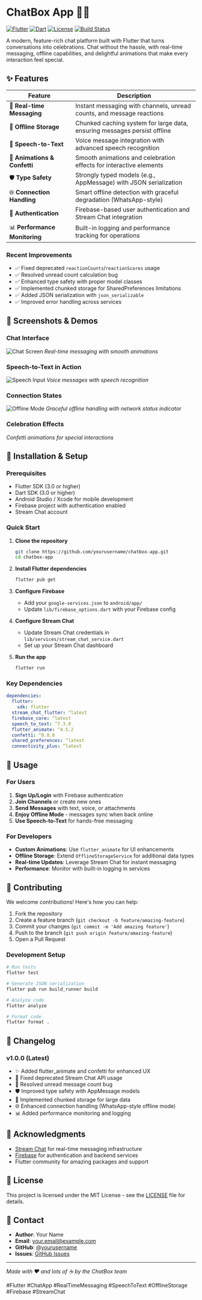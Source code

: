 # ChatBox App 📱💬

[![Flutter](https://img.shields.io/badge/Flutter-3.0+-blue.svg)](https://flutter.dev/)
[![Dart](https://img.shields.io/badge/Dart-3.0+-blue.svg)](https://dart.dev/)
[![License](https://img.shields.io/badge/License-MIT-green.svg)](LICENSE)
[![Build Status](https://img.shields.io/badge/Build-Passing-brightgreen.svg)]()

A modern, feature-rich chat platform built with Flutter that turns conversations into celebrations. Chat without the hassle, with real-time messaging, offline capabilities, and delightful animations that make every interaction feel special.

## ✨ Features

| Feature | Description |
|---------|-------------|
| 💬 **Real-time Messaging** | Instant messaging with channels, unread counts, and message reactions |
| 🔄 **Offline Storage** | Chunked caching system for large data, ensuring messages persist offline |
| 🎤 **Speech-to-Text** | Voice message integration with advanced speech recognition |
| 🎉 **Animations & Confetti** | Smooth animations and celebration effects for interactive elements |
| 🛡️ **Type Safety** | Strongly typed models (e.g., AppMessage) with JSON serialization |
| 🌐 **Connection Handling** | Smart offline detection with graceful degradation (WhatsApp-style) |
| 🔐 **Authentication** | Firebase-based user authentication and Stream Chat integration |
| 📊 **Performance Monitoring** | Built-in logging and performance tracking for operations |

### Recent Improvements
- ✅ Fixed deprecated `reactionCounts`/`reactionScores` usage
- ✅ Resolved unread count calculation bug
- ✅ Enhanced type safety with proper model classes
- ✅ Implemented chunked storage for SharedPreferences limitations
- ✅ Added JSON serialization with `json_serializable`
- ✅ Improved error handling across services

## 📸 Screenshots & Demos

### Chat Interface
![Chat Screen](assets/Message.jpg)
*Real-time messaging with smooth animations*

### Speech-to-Text in Action
![Speech Input](assets/Message-1.jpg)
*Voice messages with speech recognition*

### Connection States
![Offline Mode](assets/Home.jpg)
*Graceful offline handling with network status indicator*

### Celebration Effects
*Confetti animations for special interactions*

## 🚀 Installation & Setup

### Prerequisites
- Flutter SDK (3.0 or higher)
- Dart SDK (3.0 or higher)
- Android Studio / Xcode for mobile development
- Firebase project with authentication enabled
- Stream Chat account

### Quick Start

1. **Clone the repository**
   ```bash
   git clone https://github.com/yourusername/chatbox-app.git
   cd chatbox-app
   ```

2. **Install Flutter dependencies**
   ```bash
   flutter pub get
   ```

3. **Configure Firebase**
   - Add your `google-services.json` to `android/app/`
   - Update `lib/firebase_options.dart` with your Firebase config

4. **Configure Stream Chat**
   - Update Stream Chat credentials in `lib/services/stream_chat_service.dart`
   - Set up your Stream Chat dashboard

5. **Run the app**
   ```bash
   flutter run
   ```

### Key Dependencies
```yaml
dependencies:
  flutter:
    sdk: flutter
  stream_chat_flutter: ^latest
  firebase_core: ^latest
  speech_to_text: ^7.3.0
  flutter_animate: ^4.5.2
  confetti: ^0.8.0
  shared_preferences: ^latest
  connectivity_plus: ^latest
```

## 📖 Usage

### For Users
1. **Sign Up/Login** with Firebase authentication
2. **Join Channels** or create new ones
3. **Send Messages** with text, voice, or attachments
4. **Enjoy Offline Mode** - messages sync when back online
5. **Use Speech-to-Text** for hands-free messaging

### For Developers
- **Custom Animations**: Use `flutter_animate` for UI enhancements
- **Offline Storage**: Extend `OfflineStorageService` for additional data types
- **Real-time Updates**: Leverage Stream Chat for instant messaging
- **Performance**: Monitor with built-in logging in services

## 🤝 Contributing

We welcome contributions! Here's how you can help:

1. Fork the repository
2. Create a feature branch (`git checkout -b feature/amazing-feature`)
3. Commit your changes (`git commit -m 'Add amazing feature'`)
4. Push to the branch (`git push origin feature/amazing-feature`)
5. Open a Pull Request

### Development Setup
```bash
# Run tests
flutter test

# Generate JSON serialization
flutter pub run build_runner build

# Analyze code
flutter analyze

# Format code
flutter format .
```

## 📝 Changelog

### v1.0.0 (Latest)
- ✨ Added flutter_animate and confetti for enhanced UX
- 🔧 Fixed deprecated Stream Chat API usage
- 🐛 Resolved unread message count bug
- 🛡️ Improved type safety with AppMessage models
- 💾 Implemented chunked storage for large data
- 🌐 Enhanced connection handling (WhatsApp-style offline mode)
- 📊 Added performance monitoring and logging

## 🙏 Acknowledgments

- [Stream Chat](https://getstream.io/chat/) for real-time messaging infrastructure
- [Firebase](https://firebase.google.com/) for authentication and backend services
- Flutter community for amazing packages and support

## 📄 License

This project is licensed under the MIT License - see the [LICENSE](LICENSE) file for details.

## 📧 Contact

- **Author**: Your Name
- **Email**: your.email@example.com
- **GitHub**: [@yourusername](https://github.com/yourusername)
- **Issues**: [GitHub Issues](https://github.com/yourusername/chatbox-app/issues)

---

*Made with ❤️ and lots of ☕ by the ChatBox team*

#Flutter #ChatApp #RealTimeMessaging #SpeechToText #OfflineStorage #Firebase #StreamChat
